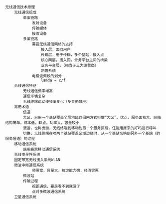 	无线通信技术原理
		无线通信组成
			单条链路
				发射设备
				传输媒体
				接收设备
			多条链路
				需要无线通信网络的支持
					接入层，面向用户
					传输层，用于传输，多个基站，接入点
					核心网层，接入网，业务平台之间的桥梁
					业务平台层，（相当于三大运营商）
					网管系统
				电磁波频段的划分
					lamda = c/f
		无线通信特征
			无线通信频率增高
			通信环境复杂
			无线终端运动使频率变化（多普勒效应）
		常用术语
			信道
			大区，只用一个基站覆盖全局地区的组网方式叫做“大区”。优点，服务面积大，网络结构简单，成本低，缺点，功率大，容量较小
			漫游，也称出游，无线终端到移动到另一个服务区后，任能用原来的好吗进行呼叫
			切换，无线终端在唉两个基站覆盖区域边缘时，从一个基站切换到另外一个基站（的服务信道）的过程
		移动通信系统
			民用蜂窝移动通信系统
		无线电寻呼系统	
		固定带宽无线接入系统WLAN
		微波中继通信系统
				频带宽，容量大，抗灾能力强，经济实惠
			微波站
			传输过程
				视距通信，要是看不到就没了
				点对多微波通信系统
		卫星通信系统		